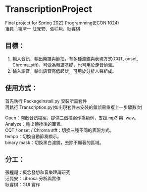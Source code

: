 # TranscriptionProject
Final project for Spring 2022 Programming(ECON 1024)  
組員：經濟一 汪晁安、張程翔、耿睿棋
## 目標：
1. 輸入音訊，輸出樂譜與節拍，有多種濾鏡與表現方式(CQT, onset, Chroma_stft)，可做為轉譜基礎，也可用於走音偵測。
2. 輸入語音，輸出語音高低起伏，可用於分析人聲組成。
## 使用方式：
首先執行 PackageInstall.py 安裝所需套件  
再執行 Transcription.py(如出現套件未安裝的錯誤需重複上一步驟數次)  
  
Open：開啟音訊檔案，提供三個檔案作為範例，支援.mp3 與 .wav。  
Analyze：輸出轉換後的圖表。  
CQT / onset / Chroma stft：切換三種不同的表現方式。  
tempo：切換自動節奏顯示。  
binary mask：切換黑白濾鏡，去除不顯著的區域。  
## 分工：
張程翔：概念發想和音樂理論研究  
汪晁安：Librosa 分析與實作  
耿睿棋：GUI 實作  

